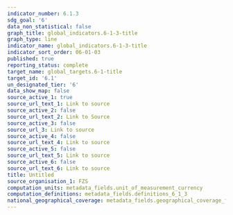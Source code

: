 ```yaml
---
indicator_number: 6.1.3
sdg_goal: '6'
data_non_statistical: false
graph_title: global_indicators.6-1-3-title
graph_type: line
indicator_name: global_indicators.6-1-3-title
indicator_sort_order: 06-01-03
published: true
reporting_status: complete
target_name: global_targets.6-1-title
target_id: '6.1'
un_designated_tier: '6'
data_show_map: false
source_active_1: true
source_url_text_1: Link to source
source_active_2: false
source_url_text_2: Link to Source
source_active_3: false
source_url_3: Link to source
source_active_4: false
source_url_text_4: Link to source
source_active_5: false
source_url_text_5: Link to source
source_active_6: false
source_url_text_6: Link to source
title: Untitled
source_organisation_1: FZS
computation_units: metadata_fields.unit_of_measurement_currency
computation_definitions: metadata_fields.definitions_6_1_3
national_geographical_coverage: metadata_fields.geographical_coverage_fbih
---
```

